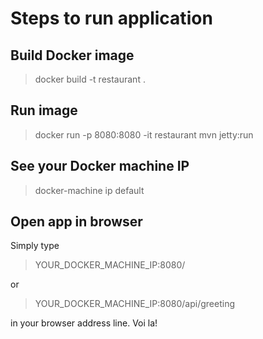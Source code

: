 # Steps to run application

## Build Docker image 

> docker build -t restaurant .

## Run image 

> docker run -p 8080:8080 -it restaurant mvn jetty:run

## See your Docker machine IP 

> docker-machine ip default

## Open app in browser 

Simply type 

> YOUR_DOCKER_MACHINE_IP:8080/

or

> YOUR_DOCKER_MACHINE_IP:8080/api/greeting

in your browser address line. Voi la!
